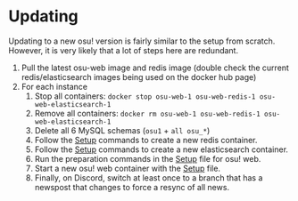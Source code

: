 # Updating
Updating to a new osu! version is fairly similar to the setup from scratch. However, it is very likely that a lot of steps here are redundant.

1. Pull the latest osu-web image and redis image (double check the current redis/elasticsearch images being used on the docker hub page)
1. For each instance
    1. Stop all containers: `docker stop osu-web-1 osu-web-redis-1 osu-web-elasticsearch-1`
    1. Remove all containers: `docker rm osu-web-1 osu-web-redis-1 osu-web-elasticsearch-1`
    1. Delete all 6 MySQL schemas (`osu1` + `all osu_*`)
    1. Follow the [Setup](Setup.md) commands to create a new redis container.
    1. Follow the [Setup](Setup.md) commands to create a new elasticsearch container.
    1. Run the preparation commands in the [Setup](Setup.md) file for osu! web.
    1. Start a new osu! web container with the [Setup](Setup.md) file.
    1. Finally, on Discord, switch at least once to a branch that has a newspost that changes to force a resync of all news.
